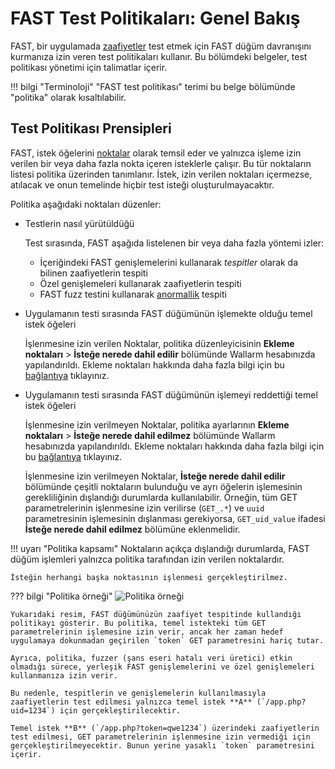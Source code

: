 [doc-insertion-points]:     insertion-points.md

[gl-vuln]:                  ../../TERMS-GLOSSARY.md#vulnerability
[gl-point]:                 ../../TERMS-GLOSSARY.md#point
[gl-anomaly]:               ../../TERMS-GLOSSARY.md#anomaly

# FAST Test Politikaları: Genel Bakış

FAST, bir uygulamada [zaafiyetler][gl-vuln] test etmek için FAST düğüm davranışını kurmanıza izin veren test politikaları kullanır. Bu bölümdeki belgeler, test politikası yönetimi için talimatlar içerir.

!!! bilgi "Terminoloji"
    "FAST test politikası" terimi bu belge bölümünde "politika" olarak kısaltılabilir.

## Test Politikası Prensipleri

FAST, istek öğelerini [noktalar][gl-point] olarak temsil eder ve yalnızca işleme izin verilen bir veya daha fazla nokta içeren isteklerle çalışır. Bu tür noktaların listesi politika üzerinden tanımlanır. İstek, izin verilen noktaları içermezse, atılacak ve onun temelinde hiçbir test isteği oluşturulmayacaktır.

Politika aşağıdaki noktaları düzenler:

* Testlerin nasıl yürütüldüğü
    
    Test sırasında, FAST aşağıda listelenen bir veya daha fazla yöntemi izler:
    
    * İçeriğindeki FAST genişlemelerini kullanarak *tespitler* olarak da bilinen zaafiyetlerin tespiti
    * Özel genişlemeleri kullanarak zaafiyetlerin tespiti
    * FAST fuzz testini kullanarak [anormallik][gl-anomaly] tespiti

* Uygulamanın testi sırasında FAST düğümünün işlemekte olduğu temel istek öğeleri

    İşlenmesine izin verilen Noktalar, politika düzenleyicisinin **Ekleme noktaları** > **İsteğe nerede dahil edilir** bölümünde Wallarm hesabınızda yapılandırıldı. Ekleme noktaları hakkında daha fazla bilgi için bu [bağlantıya][doc-insertion-points] tıklayınız.

* Uygulamanın testi sırasında FAST düğümünün işlemeyi reddettiği temel istek öğeleri

    İşlenmesine izin verilmeyen Noktalar, politika ayarlarının **Ekleme noktaları** > **İsteğe nerede dahil edilmez** bölümünde Wallarm hesabınızda yapılandırıldı. Ekleme noktaları hakkında daha fazla bilgi için bu [bağlantıya][doc-insertion-points] tıklayınız.

    İşlenmesine izin verilmeyen Noktalar, **İsteğe nerede dahil edilir** bölümünde çeşitli noktaların bulunduğu ve ayrı öğelerin işlemesinin gerekliliğinin dışlandığı durumlarda kullanılabilir. Örneğin, tüm GET parametrelerinin işlenmesine izin verilirse (`GET_.*`) ve `uuid` parametresinin işlemesinin dışlanması gerekiyorsa, `GET_uid_value` ifadesi **İsteğe nerede dahil edilmez** bölümüne eklenmelidir.

!!! uyarı "Politika kapsamı"
    Noktaların açıkça dışlandığı durumlarda, FAST düğüm işlemleri yalnızca politika tarafından izin verilen noktalardır.
    
    İsteğin herhangi başka noktasının işlenmesi gerçekleştirilmez.

??? bilgi "Politika örneği"
    ![Politika örneği](../../../images/fast/operations/common/test-policy/overview/policy-flow-example.png)

    Yukarıdaki resim, FAST düğümünüzün zaafiyet tespitinde kullandığı politikayı gösterir. Bu politika, temel istekteki tüm GET parametrelerinin işlemesine izin verir, ancak her zaman hedef uygulamaya dokunmadan geçirilen `token` GET parametresini hariç tutar.

    Ayrıca, politika, fuzzer (şans eseri hatalı veri üretici) etkin olmadığı sürece, yerleşik FAST genişlemelerini ve özel genişlemeleri kullanmanıza izin verir.

    Bu nedenle, tespitlerin ve genişlemelerin kullanılmasıyla zaafiyetlerin test edilmesi yalnızca temel istek **A** (`/app.php?uid=1234`) için gerçekleştirilecektir.

    Temel istek **B** (`/app.php?token=qwe1234`) üzerindeki zaafiyetlerin test edilmesi, GET parametrelerinin işlenmesine izin vermediği için gerçekleştirilmeyecektir. Bunun yerine yasaklı `token` parametresini içerir.
